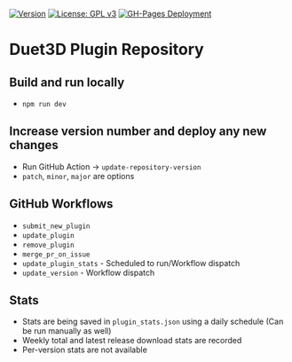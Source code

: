 [![Version](https://img.shields.io/badge/dynamic/json.svg?url=https://raw.githubusercontent.com/Duet3D/PluginRepository/master/package.json&label=Version&query=$.version&colorB=blue)](https://plugins.duet3d.com/)
[![License: GPL v3](https://img.shields.io/badge/License-GPLv3-magenta.svg)](https://www.gnu.org/licenses/gpl-3.0)
[![GH-Pages Deployment](https://github.com/Duet3D/PluginRepository/actions/workflows/pages/pages-build-deployment/badge.svg?branch=master)](https://github.com/Duet3D/PluginRepository/actions/workflows/pages/pages-build-deployment)

# Duet3D Plugin Repository

## Build and run locally
- `npm run dev`

## Increase version number and deploy any new changes
- Run GitHub Action -> `update-repository-version`
- `patch`, `minor`, `major` are options

## GitHub Workflows
- `submit_new_plugin`
- `update_plugin`
- `remove_plugin`
- `merge_pr_on_issue`
- `update_plugin_stats` - Scheduled to run/Workflow dispatch
- `update_version` - Workflow dispatch

## Stats
- Stats are being saved in `plugin_stats.json` using a daily schedule (Can be run manually as well)
- Weekly total and latest release download stats are recorded
- Per-version stats are not available